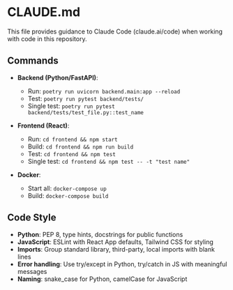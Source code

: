 # CLAUDE.md

This file provides guidance to Claude Code (claude.ai/code) when working with code in this repository.

## Commands
- **Backend (Python/FastAPI)**:
  - Run: `poetry run uvicorn backend.main:app --reload`
  - Test: `poetry run pytest backend/tests/`
  - Single test: `poetry run pytest backend/tests/test_file.py::test_name`

- **Frontend (React)**:
  - Run: `cd frontend && npm start`
  - Build: `cd frontend && npm run build`
  - Test: `cd frontend && npm test`
  - Single test: `cd frontend && npm test -- -t "test name"`

- **Docker**:
  - Start all: `docker-compose up`
  - Build: `docker-compose build`

## Code Style
- **Python**: PEP 8, type hints, docstrings for public functions
- **JavaScript**: ESLint with React App defaults, Tailwind CSS for styling
- **Imports**: Group standard library, third-party, local imports with blank lines
- **Error handling**: Use try/except in Python, try/catch in JS with meaningful messages
- **Naming**: snake_case for Python, camelCase for JavaScript